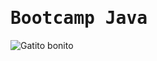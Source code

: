 # <span style="font-family: Consolas, Monaco, monospace;">Bootcamp Java</span>


![Gatito bonito](https://www.dlithe.com/wp-content/uploads/2022/09/java_bOOTCAMP-min-1360x800.png)
